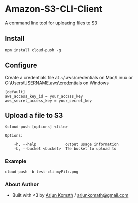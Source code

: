 # Amazon-S3-CLI-Client
A command line tool for uploading files to S3

## Install
```
npm install cloud-push -g
```
## Configure
Create a credentials file at ~/.aws/credentials on Mac/Linux or C:\Users\USERNAME\.aws\credentials on Windows
```
[default]
aws_access_key_id = your_access_key
aws_secret_access_key = your_secret_key
```
## Upload a file to S3
```
$cloud-push [options] <file>

Options:

    -h, --help             output usage information
    -b, --bucket <bucket>  The bucket to upload to
```

### Example
```
cloud-push -b test-cli myFile.png
```

### About Author
* Built with <3 by [Arjun Komath](https://twitter.com/arjunz) / [arjunkomath@gmail.com](mailto:arjunkomath@gmail.com)
